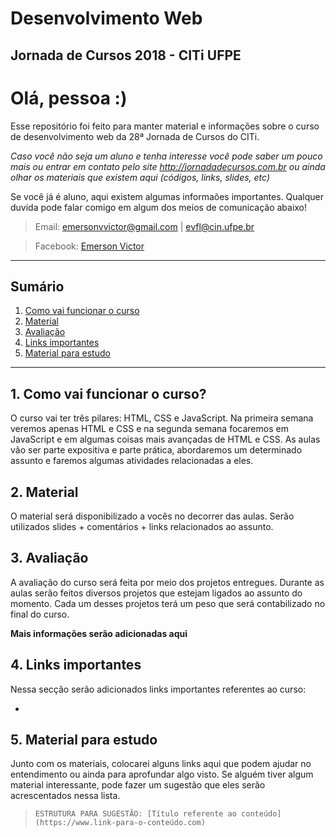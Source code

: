 # Desenvolvimento Web
## Jornada de Cursos 2018 - CITi UFPE

# Olá, pessoa :)
Esse repositório foi feito para manter material e informações sobre o curso de desenvolvimento web da 28ª Jornada de Cursos do CITi.

*Caso você não seja um aluno e tenha interesse você pode saber um pouco mais ou entrar em contato pelo site http://jornadadecursos.com.br ou ainda olhar os materiais que existem aqui (códigos, links, slides, etc)*

Se você já é aluno, aqui existem algumas informaões importantes. Qualquer duvida pode falar comigo em algum dos meios de comunicação abaixo!

> Email: emersonvvictor@gmail.com |  evfl@cin.ufpe.br 

> Facebook: [Emerson Victor](https://www.facebook.com/emersonvvictor)
---
## Sumário
1. [Como vai funcionar o curso](##-**1.-Como-vai-funcionar-o-curso?)
2. [Material](##-**2.-Material**)
3. [Avaliação](##-**3.-Avaliação**)
4. [Links importantes](##-**4.-Links-importantes**)
5. [Material para estudo](##-**5.-Material-para-estudo**)
---
## **1. Como vai funcionar o curso?**
O curso vai ter três pilares: HTML, CSS e JavaScript. Na primeira semana veremos apenas HTML e CSS e na segunda semana focaremos em JavaScript e em algumas coisas mais avançadas de HTML e CSS. As aulas vão ser parte expositiva e parte prática, abordaremos um determinado assunto e faremos algumas atividades relacionadas a eles.

## **2. Material**
O material será disponibilizado a vocês no decorrer das aulas. Serão utilizados slides + comentários + links relacionados ao assunto.

## **3. Avaliação**
A avaliação do curso será feita por meio dos projetos entregues. Durante as aulas serão feitos diversos projetos que estejam ligados ao assunto do momento. Cada um desses projetos terá um peso que será contabilizado no final do curso.

**Mais informações serão adicionadas aqui**

## **4. Links importantes**
Nessa secção serão adicionados links importantes referentes ao curso:

- 

## **5. Material para estudo**
Junto com os materiais, colocarei alguns links aqui que podem ajudar no entendimento ou ainda para aprofundar algo visto. Se alguém tiver algum material interessante, pode fazer um sugestão que eles serão acrescentados nessa lista.

> ```ESTRUTURA PARA SUGESTÃO: [Título referente ao conteúdo](https://www.link-para-o-conteúdo.com)```
> 

